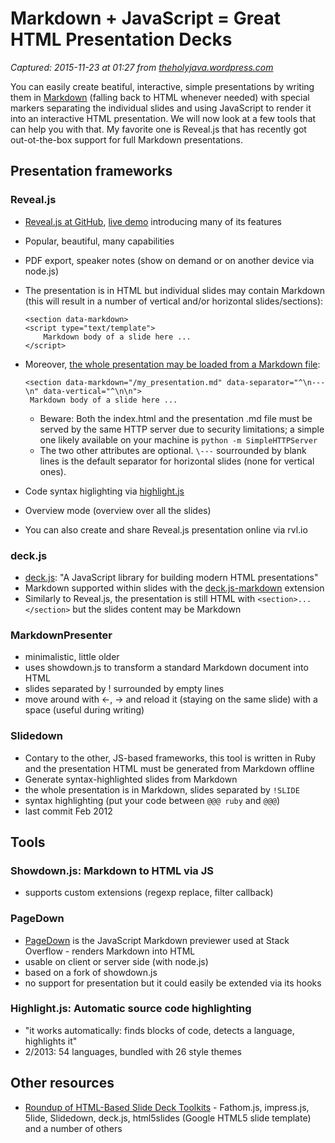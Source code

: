 # Markdown + JavaScript = Great HTML Presentation Decks

_Captured: 2015-11-23 at 01:27 from [theholyjava.wordpress.com](https://theholyjava.wordpress.com/2013/03/24/markdown-javascript-great-html-presentation-decks/)_

You can easily create beatiful, interactive, simple presentations by writing them in [Markdown](http://daringfireball.net/projects/markdown/) (falling back to HTML whenever needed) with special markers separating the individual slides and using JavaScript to render it into an interactive HTML presentation. We will now look at a few tools that can help you with that. My favorite one is Reveal.js that has recently got out-ot-the-box support for full Markdown presentations.

## Presentation frameworks

### Reveal.js

  * [Reveal.js at GitHub](https://github.com/hakimel/reveal.js/), [live demo](http://lab.hakim.se/reveal-js/) introducing many of its features
  * Popular, beautiful, many capabilities
  * PDF export, speaker notes (show on demand or on another device via node.js)
  * The presentation is in HTML but individual slides may contain Markdown (this will result in a number of vertical and/or horizontal slides/sections): 
    
        <section data-markdown>
        <script type="text/template">
            Markdown body of a slide here ...
        </script>
    </section>

  * Moreover, [the whole presentation may be loaded from a Markdown file](https://github.com/hakimel/reveal.js/#external-markdown): 
    
        <section data-markdown="/my_presentation.md" data-separator="^\n---\n" data-vertical="^\n\n">
         Markdown body of a slide here ...
    </section>

    * Beware: Both the index.html and the presentation .md file must be served by the same HTTP server due to security limitations; a simple one likely available on your machine is `python -m SimpleHTTPServer`
    * The two other attributes are optional. `\---` sourrounded by blank lines is the default separator for horizontal slides (none for vertical ones).
  * Code syntax higlighting via [highlight.js](http://softwaremaniacs.org/soft/highlight/en/)
  * Overview mode (overview over all the slides)
  * You can also create and share Reveal.js presentation online via rvl.io

### deck.js

  * [deck.js](https://github.com/imakewebthings/deck.js): "A JavaScript library for building modern HTML presentations"
  * Markdown supported within slides with the [deck.js-markdown](https://github.com/tmbrggmn/deck.js-markdown) extension
  * Similarly to Reveal.js, the presentation is still HTML with `<section>...</section>` but the slides content may be Markdown

### MarkdownPresenter

  * minimalistic, little older
  * uses showdown.js to transform a standard Markdown document into HTML
  * slides separated by ! surrounded by empty lines
  * move around with <-, -> and reload it (staying on the same slide) with a space (useful during writing)

### Slidedown

  * Contary to the other, JS-based frameworks, this tool is written in Ruby and the presentation HTML must be generated from Markdown offline
  * Generate syntax-highlighted slides from Markdown
  * the whole presentation is in Markdown, slides separated by `!SLIDE`
  * syntax highlighting (put your code between `@@@ ruby` and `@@@`)
  * last commit Feb 2012

## Tools

### Showdown.js: Markdown to HTML via JS

  * supports custom extensions (regexp replace, filter callback)

### PageDown

  * [PageDown](http://code.google.com/p/pagedown/wiki/PageDown) is the JavaScript Markdown previewer used at Stack Overflow - renders Markdown into HTML
  * usable on client or server side (with node.js)
  * based on a fork of showdown.js
  * no support for presentation but it could easily be extended via its hooks

### Highlight.js: Automatic source code highlighting

  * "it works automatically: finds blocks of code, detects a language, highlights it"
  * 2/2013: 54 languages, bundled with 26 style themes

## Other resources

  * [Roundup of HTML-Based Slide Deck Toolkits](http://www.impressivewebs.com/html-slidedeck-toolkits/) - Fathom.js, impress.js, 5lide, Slidedown, deck.js, html5slides (Google HTML5 slide template) and a number of others
